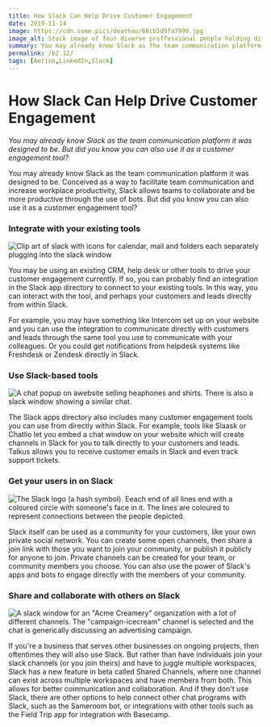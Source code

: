 ```yaml
---
title: How Slack Can Help Drive Customer Engagement
date: 2019-11-14
image: https://cdn.some.pics/deathau/68cb5d9fa7999.jpg
image_alt: Stock image of four diverse proffessional people holding differently coloured and differently shaped speech bubble cards
summary: You may already know Slack as the team communication platform it was designed to be. But did you know you can also use it as a customer engagement tool?
permalink: /b2.12/
tags: [Aerion,LinkedIn,Slack]
---
```


# How Slack Can Help Drive Customer Engagement
*You may already know Slack as the team communication platform it was designed to be. But did you know you can also use it as a customer engagement tool?*

You may already know Slack as the team communication platform it was designed to be. Conceived as a way to facilitate team communication and increase workplace productivity, Slack allows teams to collaborate and be more productive through the use of bots. But did you know you can also use it as a customer engagement tool?

### Integrate with your existing tools

![Clip art of slack with icons for calendar, mail and folders each separately plugging into the slack window](https://cdn.some.pics/deathau/68cb5dca12080.png)

You may be using an existing CRM, help desk or other tools to drive your customer engagement currently. If so, you can probably find an integration in the Slack app directory to connect to your existing tools. In this way, you can interact with the tool, and perhaps your customers and leads directly from within Slack.

For example, you may have something like Intercom set up on your website and you can use the integration to communicate directly with customers and leads through the same tool you use to communicate with your colleagues. Or you could get notifications from helpdesk systems like Freshdesk or Zendesk directly in Slack.

### Use Slack-based tools

![A chat popup on awebsite selling heaphones and shirts. There is also a slack window showing a similar chat.](https://cdn.some.pics/deathau/68cb5e024b524.png)

The Slack apps directory also includes many customer engagement tools you can use from directly within Slack. For example, tools like Slaask or Chatlio let you embed a chat window on your website which will create channels in Slack for you to talk directly to your customers and leads. Talkus allows you to receive customer emails in Slack and even track support tickets.

### Get your users in on Slack

![The Slack logo (a hash symbol). Eeach end of all lines end with a coloured circle with someone's face in it. The lines are coloured to represent connections between the people depicted.](https://cdn.some.pics/deathau/68cb5e2d4c53e.png)

Slack itself can be used as a community for your customers, like your own private social network. You can create some open channels, then share a join link with those you want to join your community, or publish it publicly for anyone to join. Private channels can be created for your team, or community members you choose. You can also use the power of Slack's apps and bots to engage directly with the members of your community.

### Share and collaborate with others on Slack

![A slack window for an "Acme Creamery" organization with a lot of different channels. The "campaign-icecream" channel is selected and the chat is generically discussing an advertising campaign.](https://cdn.some.pics/deathau/68cb5e5a7a8a6.png)

If you're a business that serves other businesses on ongoing projects, then oftentimes they will also use Slack. But rather than have individuals join your slack channels (or you join theirs) and have to juggle multiple workspaces, Slack has a new feature in beta called Shared Channels, where one channel can exist across multiple workspaces and have members from both. This allows for better communication and collaboration. And if they don't use Slack, there are other options to help connect other chat programs with Slack, such as the Sameroom bot, or integrations with other tools such as the Field Trip app for integration with Basecamp.
